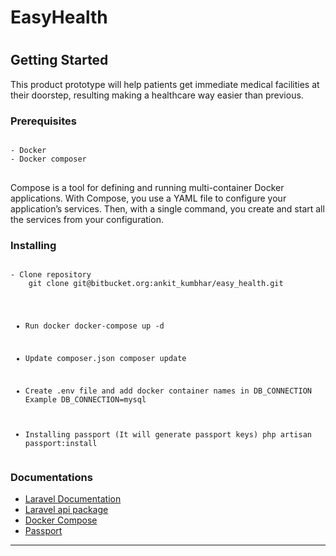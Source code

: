 <h1>EasyHealth<h1>
<h2>Getting Started</h2>
<p>
	This product prototype will help patients get immediate medical facilities at their doorstep, resulting making a healthcare way easier than previous.
</p>

<h3>Prerequisites</h3>
<pre>
<code>
- Docker
- Docker composer
</code>
</pre>
Compose is a tool for defining and running multi-container Docker applications. With Compose, you use a YAML file to configure your application’s services. Then, with a single command, you create and start all the services from your configuration.

<h3>Installing</h3>
<pre><code>
- Clone repository
	git clone git@bitbucket.org:ankit_kumbhar/easy_health.git

- Run docker
	docker-compose up -d

- Update composer.json
	composer update

- Create .env file and add docker container names in DB_CONNECTION
	Example
		DB_CONNECTION=mysql

- Installing passport (It will generate passport keys)
	php artisan passport:install
</code></pre>

<h3>Documentations</h3>
<ul>
	<li>
		<a href="https://laravel.com/docs/5.7">Laravel Documentation</a>
	</li>
	<li>
		<a href="https://github.com/asahasrabuddhe/laravel-api">Laravel api package</a>
	</li>
	<li>
		<a href="https://docs.docker.com/compose/">Docker Compose</a>
	</li>
	<li>
		<a href="https://laravel.com/docs/5.7/passport">Passport</a>
	</li>
</ul>
<hr>